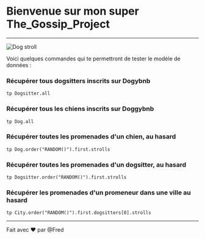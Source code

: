 # Bienvenue sur mon super The_Gossip_Project
------

![Dog stroll](https://wheniwork.com/blog/wp-content/uploads/2013/07/Dog-Walking-Business.jpg)

Voici quelques commandes qui te permettront de tester le modèle de données :

### Récupérer tous dogsitters inscrits sur Dogybnb
```
tp Dogsitter.all
```

### Récupérer tous les chiens inscrits sur Doggybnb
```
tp Dog.all
```

### Récupérer toutes les promenades d'un chien, au hasard
```
tp Dog.order("RANDOM()").first.strolls
```
### Récupérer toutes les promenades d'un dogsitter, au hasard
```
tp Dogsitter.order("RANDOM()").first.strolls
```

### Récupérer les promenades d'un promeneur dans une ville au hasard
```
tp City.order("RANDOM()").first.dogsitters[0].strolls
```

------
Fait avec :hearts: par @Fred
